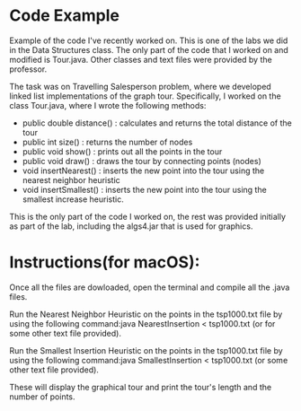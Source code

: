 # Code Example
Example of the code I've recently worked on. This is one of the labs we did in the Data Structures class. 
The only part of the code that I worked on and modified is Tour.java. Other classes and text files were provided by the professor. 

The task was on Travelling Salesperson problem, where we developed linked list implementations of the graph tour. 
Specifically, I worked on the class Tour.java, where I wrote the following methods: 
 - public double distance() : calculates and returns the total distance of the tour
 - public int size() : returns the number of nodes
 - public void show() : prints out all the points in the tour
 - public void draw() : draws the tour by connecting points (nodes)
 - void insertNearest() : inserts the new point into the tour using the nearest neighbor heuristic
 - void insertSmallest() : inserts the new point into the tour using the smallest increase heuristic. 

This is the only part of the code I worked on, the rest was provided initially as part of the lab, including the  algs4.jar  that is used for graphics. 

# Instructions(for macOS):
Once all the files are dowloaded, open the terminal and compile all the .java files. 

Run the Nearest Neighbor Heuristic on the points in the tsp1000.txt file by using the following command:java NearestInsertion < tsp1000.txt (or for some other text file provided).

Run the Smallest Insertion Heuristic on the points in the tsp1000.txt file by using the following command:java SmallestInsertion < tsp1000.txt (or some other text file provided). 

These will display the graphical tour and print the tour's length and the number of points.

